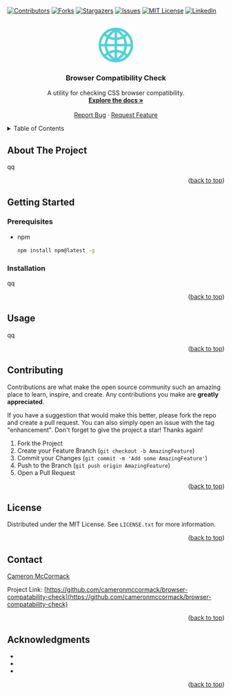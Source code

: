 <a name="readme-top"></a>

[![Contributors][contributors-shield]][contributors-url]
[![Forks][forks-shield]][forks-url]
[![Stargazers][stars-shield]][stars-url]
[![Issues][issues-shield]][issues-url]
[![MIT License][license-shield]][license-url]
[![LinkedIn][linkedin-shield]][linkedin-url]

<!-- PROJECT LOGO -->
<br />
<div align="center">
  <a href="https://github.com/cameronmccormack/browser-compatability-check">
    <img src="images/logo.png" alt="Logo" width="80" height="80">
  </a>

<h3 align="center">Browser Compatibility Check</h3>

  <p align="center">
    A utility for checking CSS browser compatibility.
    <br />
    <a href="https://github.com/cameronmccormack/browser-compatability-check"><strong>Explore the docs »</strong></a>
    <br />
    <br />
    <a href="https://github.com/cameronmccormack/browser-compatability-check/issues">Report Bug</a>
    ·
    <a href="https://github.com/cameronmccormack/browser-compatability-check/issues">Request Feature</a>
  </p>
</div>

<!-- TABLE OF CONTENTS -->
<details>
  <summary>Table of Contents</summary>
  <ol>
    <li>
      <a href="#about-the-project">About The Project</a>
    </li>
    <li>
      <a href="#getting-started">Getting Started</a>
      <ul>
        <li><a href="#prerequisites">Prerequisites</a></li>
        <li><a href="#installation">Installation</a></li>
      </ul>
    </li>
    <li><a href="#usage">Usage</a></li>
    <li><a href="#contributing">Contributing</a></li>
    <li><a href="#license">License</a></li>
    <li><a href="#contact">Contact</a></li>
    <li><a href="#acknowledgments">Acknowledgments</a></li>
  </ol>
</details>

## About The Project

qq

<p align="right">(<a href="#readme-top">back to top</a>)</p>

## Getting Started

### Prerequisites

* npm
  ```sh
  npm install npm@latest -g
  ```

### Installation

qq

<p align="right">(<a href="#readme-top">back to top</a>)</p>

## Usage

qq

<p align="right">(<a href="#readme-top">back to top</a>)</p>

## Contributing

Contributions are what make the open source community such an amazing place to learn, inspire, and create. Any contributions you make are **greatly appreciated**.

If you have a suggestion that would make this better, please fork the repo and create a pull request. You can also simply open an issue with the tag "enhancement".
Don't forget to give the project a star! Thanks again!

1. Fork the Project
2. Create your Feature Branch (`git checkout -b AmazingFeature`)
3. Commit your Changes (`git commit -m 'Add some AmazingFeature'`)
4. Push to the Branch (`git push origin AmazingFeature`)
5. Open a Pull Request

<p align="right">(<a href="#readme-top">back to top</a>)</p>

## License

Distributed under the MIT License. See `LICENSE.txt` for more information.

<p align="right">(<a href="#readme-top">back to top</a>)</p>

## Contact

[Cameron McCormack](github.com/cameronmccormack)

Project Link: [https://github.com/cameronmccormack/browser-compatability-check](https://github.com/cameronmccormack/browser-compatability-check)

<p align="right">(<a href="#readme-top">back to top</a>)</p>

## Acknowledgments

* []()
* []()
* []()

<p align="right">(<a href="#readme-top">back to top</a>)</p>

[contributors-shield]: https://img.shields.io/github/contributors/cameronmccormack/browser-compatability-check.svg?style=for-the-badge
[contributors-url]: https://github.com/cameronmccormack/browser-compatability-check/graphs/contributors
[forks-shield]: https://img.shields.io/github/forks/cameronmccormack/browser-compatability-check.svg?style=for-the-badge
[forks-url]: https://github.com/cameronmccormack/browser-compatability-check/network/members
[stars-shield]: https://img.shields.io/github/stars/cameronmccormack/browser-compatability-check.svg?style=for-the-badge
[stars-url]: https://github.com/cameronmccormack/browser-compatability-check/stargazers
[issues-shield]: https://img.shields.io/github/issues/cameronmccormack/browser-compatability-check.svg?style=for-the-badge
[issues-url]: https://github.com/cameronmccormack/browser-compatability-check/issues
[license-shield]: https://img.shields.io/github/license/cameronmccormack/browser-compatability-check.svg?style=for-the-badge
[license-url]: https://github.com/cameronmccormack/browser-compatability-check/blob/main/LICENSE.txt
[linkedin-shield]: https://img.shields.io/badge/-LinkedIn-black.svg?style=for-the-badge&logo=linkedin&colorB=555
[linkedin-url]: https://linkedin.com/in/cameron-mccormack
